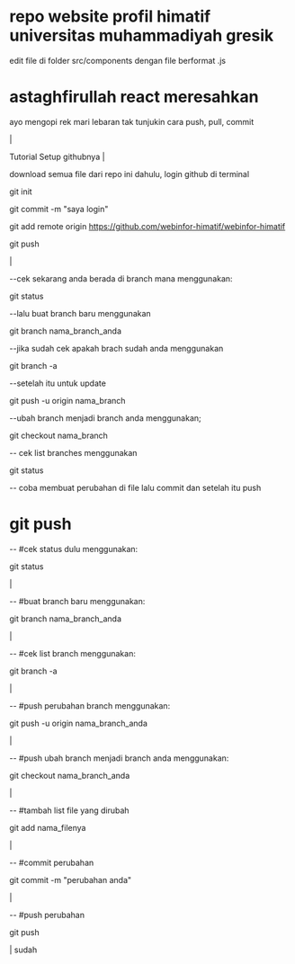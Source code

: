 # repo website profil himatif universitas muhammadiyah gresik

edit file di folder src/components dengan file berformat .js

# astaghfirullah react meresahkan

ayo mengopi rek mari lebaran tak tunjukin cara push, pull, commit

|


Tutorial Setup githubnya
|

download semua file dari repo ini dahulu,
login github di terminal

git init

git commit -m "saya login"

git add remote origin https://github.com/webinfor-himatif/webinfor-himatif

git push

|

--cek sekarang anda berada di branch mana menggunakan:

git status

--lalu buat branch baru menggunakan

git branch nama_branch_anda

--jika sudah cek apakah brach sudah anda menggunakan

git branch -a

--setelah itu untuk update 

git push -u origin nama_branch

--ubah branch menjadi branch anda menggunakan;

git checkout nama_branch

-- cek list branches menggunakan

git status

-- coba membuat perubahan di file lalu commit dan setelah itu push

git push
=======
-- #cek status dulu menggunakan:

git status

|

-- #buat branch baru menggunakan:

git branch nama_branch_anda

|

-- #cek list branch menggunakan:

git branch -a

|

-- #push perubahan branch menggunakan:

git push -u origin nama_branch_anda

|

-- #push ubah branch menjadi branch anda menggunakan:

git checkout nama_branch_anda

|

-- #tambah list file yang dirubah

git add nama_filenya

|

-- #commit perubahan

git commit -m "perubahan anda"

|

-- #push perubahan

git push

|
sudah
